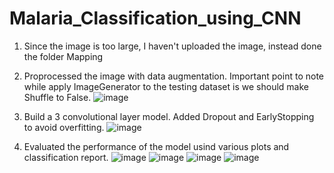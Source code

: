 # Malaria_Classification_using_CNN

1. Since the image is too large, I haven't uploaded the image, instead done the folder Mapping

2. Proprocessed the image with data augmentation. Important point to note while apply ImageGenerator to the testing dataset is we should make Shuffle to False.
![image](https://user-images.githubusercontent.com/99719105/194032170-12d36c60-67cc-43df-9c8c-cdaf8436725d.png)

3. Build a 3 convolutional layer model. Added Dropout and EarlyStopping to avoid overfitting.
![image](https://user-images.githubusercontent.com/99719105/194032666-f952cc67-c516-4e68-adf1-bf51a83f90a9.png)

4. Evaluated the performance of the model usind various plots and classification report.
![image](https://user-images.githubusercontent.com/99719105/194032984-f6094253-6f3d-45cd-8620-95247bdf99f0.png)
![image](https://user-images.githubusercontent.com/99719105/194033063-bcbcf179-3fa1-47c8-a535-91d789a02e85.png)
![image](https://user-images.githubusercontent.com/99719105/194033157-ed15ec19-5457-4150-b143-dce2f307c08b.png)
![image](https://user-images.githubusercontent.com/99719105/194033235-fc675c0b-0596-45e5-bd31-af98f9c8db65.png)
